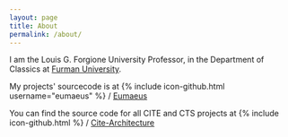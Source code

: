 ```yaml
---
layout: page
title: About
permalink: /about/
---
```


I am the Louis G. Forgione University Professor, in the Department of Classics at [Furman University](http://www.furman.edu).

My projects' sourcecode is at
{% include icon-github.html username="eumaeus" %} /
[Eumaeus](https://github.com/eumaeus)

You can find the source code for all CITE and CTS projects at
{% include icon-github.html  %} /
[Cite-Architecture](https://github.com/orgs/cite-architecture)
